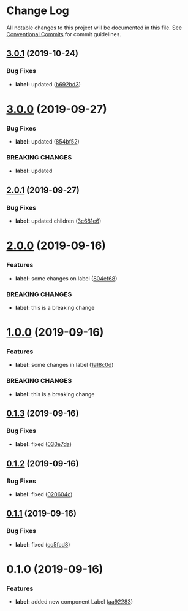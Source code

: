 # Change Log

All notable changes to this project will be documented in this file.
See [Conventional Commits](https://conventionalcommits.org) for commit guidelines.

## [3.0.1](https://github.com/galdeguer/lerna-conventional-commits/compare/@lerna-geniuz/label@3.0.0...@lerna-geniuz/label@3.0.1) (2019-10-24)


### Bug Fixes

* **label:** updated ([b692bd3](https://github.com/galdeguer/lerna-conventional-commits/commit/b692bd3))





# [3.0.0](https://github.com/galdeguer/lerna-conventional-commits/compare/@lerna-geniuz/label@2.0.1...@lerna-geniuz/label@3.0.0) (2019-09-27)


### Bug Fixes

* **label:** updated ([854bf52](https://github.com/galdeguer/lerna-conventional-commits/commit/854bf52))


### BREAKING CHANGES

* **label:** updated





## [2.0.1](https://github.com/galdeguer/lerna-conventional-commits/compare/@lerna-geniuz/label@2.0.0...@lerna-geniuz/label@2.0.1) (2019-09-27)


### Bug Fixes

* **label:** updated children ([3c681e6](https://github.com/galdeguer/lerna-conventional-commits/commit/3c681e6))





# [2.0.0](https://github.com/galdeguer/lerna-conventional-commits/compare/@lerna-geniuz/label@1.0.0...@lerna-geniuz/label@2.0.0) (2019-09-16)


### Features

* **label:** some changes on label ([804ef68](https://github.com/galdeguer/lerna-conventional-commits/commit/804ef68))


### BREAKING CHANGES

* **label:** this is a breaking change





# [1.0.0](https://github.com/galdeguer/lerna-conventional-commits/compare/@lerna-geniuz/label@0.1.3...@lerna-geniuz/label@1.0.0) (2019-09-16)


### Features

* **label:** some changes in label ([1a18c0d](https://github.com/galdeguer/lerna-conventional-commits/commit/1a18c0d))


### BREAKING CHANGES

* **label:** this is a breaking change





## [0.1.3](https://github.com/galdeguer/lerna-conventional-commits/compare/@lerna-geniuz/label@0.1.2...@lerna-geniuz/label@0.1.3) (2019-09-16)


### Bug Fixes

* **label:** fixed ([030e7da](https://github.com/galdeguer/lerna-conventional-commits/commit/030e7da))





## [0.1.2](https://github.com/galdeguer/lerna-conventional-commits/compare/@lerna-geniuz/label@0.1.1...@lerna-geniuz/label@0.1.2) (2019-09-16)


### Bug Fixes

* **label:** fixed ([020604c](https://github.com/galdeguer/lerna-conventional-commits/commit/020604c))





## [0.1.1](https://github.com/galdeguer/lerna-conventional-commits/compare/@lerna-geniuz/label@0.1.0...@lerna-geniuz/label@0.1.1) (2019-09-16)


### Bug Fixes

* **label:** fixed ([cc5fcd8](https://github.com/galdeguer/lerna-conventional-commits/commit/cc5fcd8))





# 0.1.0 (2019-09-16)


### Features

* **label:** added new component Label ([aa92283](https://github.com/galdeguer/lerna-conventional-commits/commit/aa92283))
